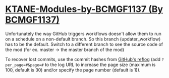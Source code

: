 # [KTANE-Modules-by-BCMGF1137 (By BCMGF1137)](https://github.com/BCMGF1137/KTANE-Modules-by-BCMGF1137)

Unfortunately the way GitHub triggers workflows doesn't allow them to run on a schedule on a non-default branch. So this branch (updater_workflow) has to be the default. Switch to a different branch to see the source code of the mod (for ex. master -> the master branch of the mod)

To recover lost commits, use the commit hashes from [GitHub's reflog](https://api.github.com/repos/KtaneModules/KTANE-Modules-by-BCMGF1137-BCMGF1137/events) (add `?per_page=#&page=#` to the log URL to increase the page size (maximum is 100, default is 30) and/or specify the page number (default is 1)).
